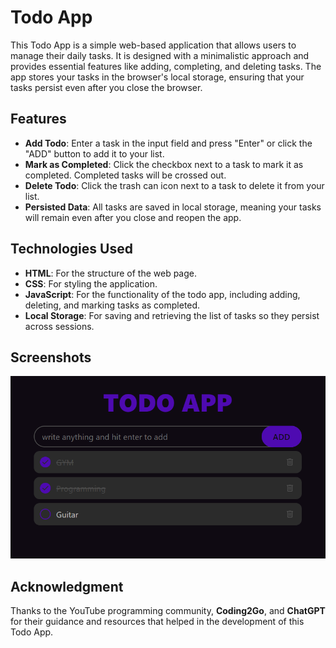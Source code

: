 # Todo App

This Todo App is a simple web-based application that allows users to manage their daily tasks. It is designed with a minimalistic approach and provides essential features like adding, completing, and deleting tasks. The app stores your tasks in the browser's local storage, ensuring that your tasks persist even after you close the browser.

## Features

- **Add Todo**: Enter a task in the input field and press "Enter" or click the "ADD" button to add it to your list.
- **Mark as Completed**: Click the checkbox next to a task to mark it as completed. Completed tasks will be crossed out.
- **Delete Todo**: Click the trash can icon next to a task to delete it from your list.
- **Persisted Data**: All tasks are saved in local storage, meaning your tasks will remain even after you close and reopen the app.

## Technologies Used

- **HTML**: For the structure of the web page.
- **CSS**: For styling the application.
- **JavaScript**: For the functionality of the todo app, including adding, deleting, and marking tasks as completed.
- **Local Storage**: For saving and retrieving the list of tasks so they persist across sessions.

## Screenshots

![Screenshot of the Todo App](./screenshots/todo-app.png)


## Acknowledgment

Thanks to the YouTube programming community, **Coding2Go**, and **ChatGPT** for their guidance and resources that helped in the development of this Todo App.


